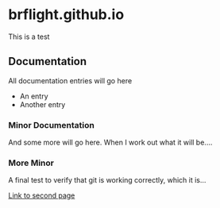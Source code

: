 # brflight.github.io
This is a test

## Documentation
All documentation entries will go here
* An entry
* Another entry

### Minor Documentation

And some more will go here. When I work out what it will be....

### More Minor

A final test to verify that git is working correctly, which it is...

[Link to second page](second)
